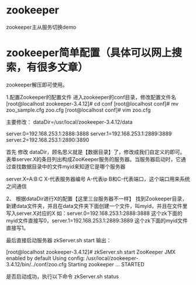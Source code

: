 # zookeeper
zookeeper主从服务切换demo

# zookeeper简单配置（具体可以网上搜索，有很多文章）

zookeeper解压即可使用。

1.配置Zookeeper的配置文件
进入zookeeper的conf目录，修改配置文件名
[root@localhost zookeeper-3.4.12]# cd conf
[root@localhost conf]# mv zoo_sample.cfg zoo.cfg
[root@localhost conf]# vim zoo.cfg 

主要修改：
dataDir=/usr/local/zookeeper-3.4.12/data

server.0=192.168.253.1:2888:3888
server.1=192.168.253.1:2889:3889
server.2=192.168.253.1:2890:3890

首先 修改 dataDir，顾名思义就是【数据目录】了，修改成我们自定义的即可。
表单server.X的条目列出构成ZooKeeper服务的服务器。当服务器启动时，它通过查找数据目录中的文件myid来知道它是哪个服务器 


server.X=A:B:C
X-代表服务器编号
A-代表ip
B和C-代表端口，这个端口用来系统之间通信

2、 根据dataDir进行X的配置【这里三台服务器不一样】
找到Zookeeper目录，新建data文件夹，并且在data文件夹下面创建一个文件，叫myid，并且在文件里写入server.X对应的X
如：server.0=192.168.253.1:2888:3888 这个zk下面的myid文件直接写0，server.1=192.168.253.1:2889:3889 这个zk下面的myid文件直接写1。

最后直接启动服务器 zkServer.sh start
输出：

[root@localhost zookeeper-3.4.12]# zkServer.sh start
ZooKeeper JMX enabled by default
Using config: /usr/local/zookeeper-3.4.12/bin/../conf/zoo.cfg
Starting zookeeper ... STARTED

是否启动成功，执行以下命令
zkServer.sh status







